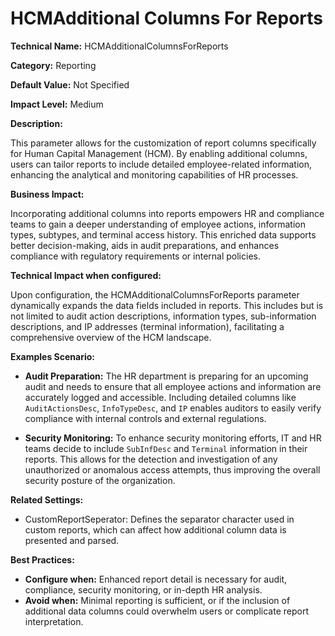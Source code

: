 # HCMAdditional Columns For Reports

**Technical Name:** HCMAdditionalColumnsForReports

**Category:** Reporting

**Default Value:** Not Specified

**Impact Level:** Medium

**Description:** 

This parameter allows for the customization of report columns specifically for Human Capital Management (HCM). By enabling additional columns, users can tailor reports to include detailed employee-related information, enhancing the analytical and monitoring capabilities of HR processes.

**Business Impact:**

Incorporating additional columns into reports empowers HR and compliance teams to gain a deeper understanding of employee actions, information types, subtypes, and terminal access history. This enriched data supports better decision-making, aids in audit preparations, and enhances compliance with regulatory requirements or internal policies.

**Technical Impact when configured:**

Upon configuration, the HCMAdditionalColumnsForReports parameter dynamically expands the data fields included in reports. This includes but is not limited to audit action descriptions, information types, sub-information descriptions, and IP addresses (terminal information), facilitating a comprehensive overview of the HCM landscape.

**Examples Scenario:**

- **Audit Preparation:** The HR department is preparing for an upcoming audit and needs to ensure that all employee actions and information are accurately logged and accessible. Including detailed columns like `AuditActionsDesc`, `InfoTypeDesc`, and `IP` enables auditors to easily verify compliance with internal controls and external regulations.
  
- **Security Monitoring:** To enhance security monitoring efforts, IT and HR teams decide to include `SubInfDesc` and `Terminal` information in their reports. This allows for the detection and investigation of any unauthorized or anomalous access attempts, thus improving the overall security posture of the organization.

**Related Settings:** 

- CustomReportSeperator: Defines the separator character used in custom reports, which can affect how additional column data is presented and parsed.

**Best Practices:** 

- **Configure when:** Enhanced report detail is necessary for audit, compliance, security monitoring, or in-depth HR analysis.
- **Avoid when:** Minimal reporting is sufficient, or if the inclusion of additional data columns could overwhelm users or complicate report interpretation.